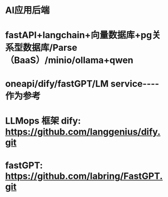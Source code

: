 # AI应用后端
# fastAPI+langchain+向量数据库+pg关系型数据库/Parse（BaaS）/minio/ollama+qwen
# oneapi/dify/fastGPT/LM service----作为参考
# LLMops 框架 dify: https://github.com/langgenius/dify.git
# fastGPT: https://github.com/labring/FastGPT.git
